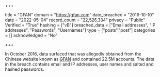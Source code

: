 +++

title = "GFAN"
domain = "https://gfan.com"
date_breached = "2016-10-10"
date = "2022-05-04"
record_count = "22,526,334"
privacy = "Public"
Verified = "True"
hashing = ["vB"]
breached_data = ["Email addresses", "IP addresses", "Passwords", "Usernames"]
type = ["posts","post"]
categories = []
acknowledged = "No"


+++


In October 2016, data surfaced that was allegedly obtained from the Chinese website known as <a href="http://www.gfan.com" target="_blank" rel="noopener">GFAN</a> and contained 22.5M accounts. The data in the breach contains email and IP addresses, user names and salted and hashed passwords.

